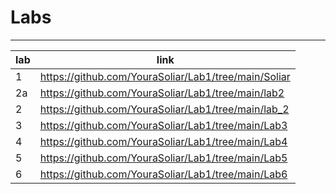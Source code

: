 # Labs 
***


| lab |                        link                          |
|-----|------------------------------------------------------|
|  1  | https://github.com/YouraSoliar/Lab1/tree/main/Soliar |
|  2a | https://github.com/YouraSoliar/Lab1/tree/main/lab2   |
|  2  | https://github.com/YouraSoliar/Lab1/tree/main/lab_2  |
|  3  | https://github.com/YouraSoliar/Lab1/tree/main/Lab3   |
|  4  | https://github.com/YouraSoliar/Lab1/tree/main/Lab4   |
|  5  | https://github.com/YouraSoliar/Lab1/tree/main/Lab5   |
|  6  | https://github.com/YouraSoliar/Lab1/tree/main/Lab6   |